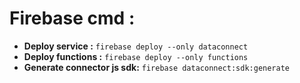 # Firebase cmd :

- **Deploy service :** `firebase deploy --only dataconnect`
- **Deploy functions :** `firebase deploy --only functions`
- **Generate connector js sdk:** `firebase dataconnect:sdk:generate`